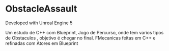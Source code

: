 # ObstacleAssault

Developed with Unreal Engine 5


Um estudo de C++ com Blueprint, Jogo de Percurso, onde tem varios tipos de Obstaculos , objetivo é chegar no final.
FMecanicas feitas em C++ e refinadas com Atores em Blueprint
